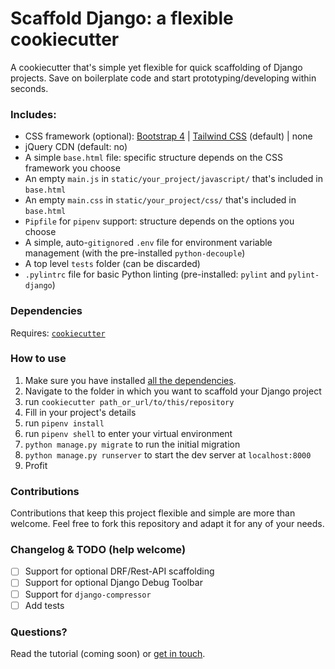# Scaffold Django: a flexible cookiecutter

A cookiecutter that's simple yet flexible for quick scaffolding of Django projects. Save on boilerplate code and start prototyping/developing within seconds.

### Includes:

- CSS framework (optional): [Bootstrap 4](https://getbootstrap.com/docs/4.3/getting-started/introduction/) | [Tailwind CSS](https://tailwindcss.com/) (default) | none 
- jQuery CDN (default: no)
- A simple `base.html` file: specific structure depends on the CSS framework you choose
- An empty `main.js` in `static/your_project/javascript/` that's included in `base.html`
- An empty `main.css` in `static/your_project/css/` that's included in `base.html`
- `Pipfile` for `pipenv` support: structure depends on the options you choose
- A simple, auto-`gitignore`d `.env` file for environment variable management (with the pre-installed `python-decouple`)
- A top level `tests` folder (can be discarded)
- `.pylintrc` file for basic Python linting (pre-installed: `pylint` and `pylint-django`)

### Dependencies

Requires: [`cookiecutter`](https://github.com/audreyr/cookiecutter)

### How to use


1. Make sure you have installed [all the dependencies](#dependencies).
2. Navigate to the folder in which you want to scaffold your Django project
3. run `cookiecutter path_or_url/to/this/repository`
4. Fill in your project's details
5. run `pipenv install`
6. run `pipenv shell` to enter your virtual environment
7. `python manage.py migrate` to run the initial migration
8. `python manage.py runserver` to start the dev server at `localhost:8000`
9. Profit

### Contributions

Contributions that keep this project flexible and simple are more than welcome. Feel free to fork this repository and adapt it for any of your needs.

### Changelog & TODO (help welcome)

- [ ] Support for optional DRF/Rest-API scaffolding
- [ ] Support for optional Django Debug Toolbar
- [ ] Support for `django-compressor`
- [ ] Add tests 

### Questions?

Read the tutorial (coming soon) or [get in touch](https://twitter.com/SHxKM).